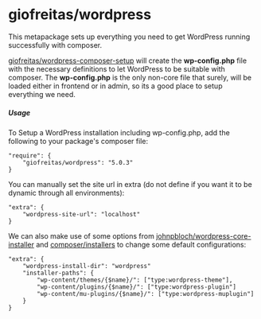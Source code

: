 # giofreitas/wordpress
This metapackage sets up everything you need to get WordPress running successfully with composer.

[giofreitas/wordpress-composer-setup](https://github.com/giofreitas/wordpress-composer-setup) will create the __wp-config.php__ file with the necessary definitions to let WordPress to be suitable with composer. The __wp-config.php__ is the only non-core file that surely, will be loaded either in frontend or in admin, so its a good place to setup everything we need.

##### Usage
To Setup a WordPress installation including wp-config.php, add the following to your package's composer file:

```
"require": {
    "giofreitas/wordpress": "5.0.3"
}
```

You can manually set the site url in extra (do not define if you want it to be dynamic through all environments):

```
"extra": {
    "wordpress-site-url": "localhost"
}
```

We can also make use of some options from [johnpbloch/wordpress-core-installer](https://github.com/johnpbloch/wordpress-core-installer) and [composer/installers](https://github.com/composer/installers) to change some default configurations:

```
"extra": {
    "wordpress-install-dir": "wordpress"
    "installer-paths": {
        "wp-content/themes/{$name}/": ["type:wordpress-theme"],
        "wp-content/plugins/{$name}/": ["type:wordpress-plugin"]
        "wp-content/mu-plugins/{$name}/": ["type:wordpress-muplugin"]
    }
}
```